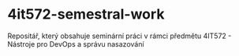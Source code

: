 # 4it572-semestral-work
Repositář, který obsahuje seminární práci v rámci předmětu 4IT572 - Nástroje pro DevOps a správu nasazování
